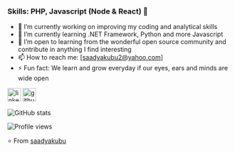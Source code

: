 ### Skills: PHP, Javascript (Node & React) 👋

- 🔭 I’m currently working on improving my coding and analytical skills
- 🌱 I’m currently learning .NET Framework, Python and more Javascript
- 👯 I’m open to learning from the wonderful open source community and contribute in anything I find interesting
- 📫 How to reach me: [saadyakubu2@yahoo.com]
- ⚡ Fun fact: We learn and grow everyday if our eyes, ears and minds are wide open


[<img src='https://cdn.jsdelivr.net/npm/simple-icons@3.0.1/icons/linkedin.svg' alt='linkedin' height='30'>](https://www.linkedin.com/in/saad-yakubu/) [<img src='https://cdn.jsdelivr.net/npm/simple-icons@3.0.1/icons/github.svg' alt='github' height='30'>](https://github.com/saadyakubu)

![GitHub stats](https://github-readme-stats.vercel.app/api?username=saadyakubu&show_icons=true)

![Profile views](https://gpvc.arturio.dev/saadyakubu)

⭐️ From [saadyakubu](https://github.com/saadyakubu)
